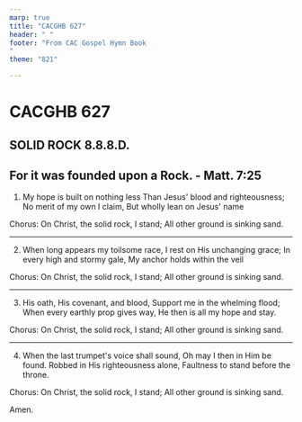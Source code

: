 ```yaml
---
marp: true
title: "CACGHB 627"
header: " "
footer: "From CAC Gospel Hymn Book 
"
theme: "821"

---
```


<style>
    :root {
        font-size: 1.9em;
    }

    section {
        display: flex;
        flex-direction: column;
        justify-content: space-evenly;
    }

	section ol {
        display: grid;
        grid-template-columns: 1fr auto;
		gap: 1.8em
    }
</style>

# CACGHB 627
## SOLID ROCK 8.8.8.D. 
## For it was founded upon a Rock. - Matt. 7:25

1. My hope is built on nothing less
	Than Jesus' blood and righteousness;
	No merit of my own I claim,
	But wholly lean on Jesus' name
	
Chorus:
	On Christ, the solid rock, I stand;
	All other ground is sinking sand.

---

2. When long appears my toilsome race,
	I rest on His unchanging grace;
	In every high and stormy gale,
	My anchor holds within the veil

Chorus:
	On Christ, the solid rock, I stand;
	All other ground is sinking sand.

---

3. His oath, His covenant, and blood,
	Support me in the whelming flood;
	When every earthly prop gives way,
	He then is all my hope and stay.

Chorus:
	On Christ, the solid rock, I stand;
	All other ground is sinking sand.

---


4. When the last trumpet's voice shall sound,
	Oh may I then in Him be found.
	Robbed in His righteousness alone,
	Faultness to stand before the throne.

Chorus:
	On Christ, the solid rock, I stand;
	All other ground is sinking sand.

Amen.